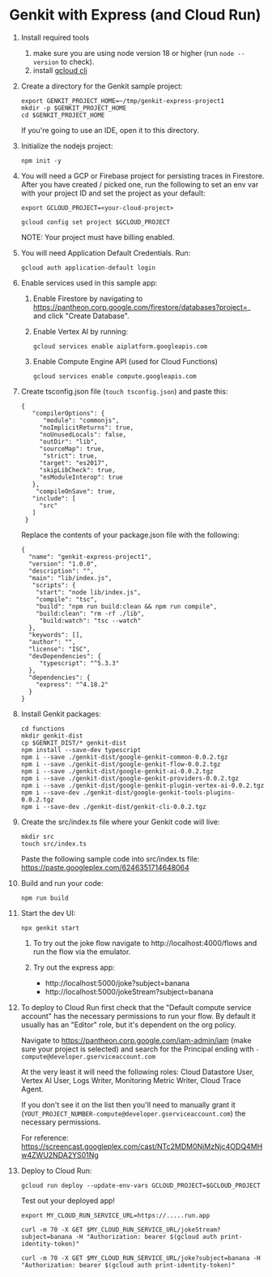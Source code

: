 # Genkit with Express (and Cloud Run)

1. Install required tools
    1. make sure you are using node version 18 or higher (run `node --version` to check).
    1. install [gcloud cli](https://cloud.google.com/sdk/docs/install)

1. Create a directory for the Genkit sample project:

    ```
    export GENKIT_PROJECT_HOME=~/tmp/genkit-express-project1
    mkdir -p $GENKIT_PROJECT_HOME
    cd $GENKIT_PROJECT_HOME
    ```

    If you're going to use an IDE, open it to this directory.

1. Initialize the nodejs project:

    ```
    npm init -y
    ```

1. You will need a GCP or Firebase project for persisting traces in Firestore. After you have created / picked one, run the following to set an env var with your project ID and set the project as your default:

    ```
    export GCLOUD_PROJECT=<your-cloud-project>
    ```
    ```
    gcloud config set project $GCLOUD_PROJECT
    ```

    NOTE: Your project must have billing enabled.

1. You will need Application Default Credentials. Run:

    ```
    gcloud auth application-default login
    ```

1. Enable services used in this sample app:

     1. Enable Firestore by navigating to https://pantheon.corp.google.com/firestore/databases?project=_ and click "Create Database".

     1. Enable Vertex AI by running: 

        ```
        gcloud services enable aiplatform.googleapis.com
        ```

     1. Enable Compute Engine API (used for Cloud Functions)

        ```
        gcloud services enable compute.googleapis.com
        ```

1. Create tsconfig.json file (```touch tsconfig.json```) and paste this:
    ```
    {
       "compilerOptions": {
          "module": "commonjs",
         "noImplicitReturns": true,
         "noUnusedLocals": false,
         "outDir": "lib",
         "sourceMap": true,
          "strict": true,
         "target": "es2017",
         "skipLibCheck": true,
         "esModuleInterop": true
       },
        "compileOnSave": true,
       "include": [
         "src"
       ]
     }
     ```

    Replace the contents of your package.json file with the following:
     ```
     {
       "name": "genkit-express-project1",
       "version": "1.0.0",
       "description": "",
       "main": "lib/index.js",
        "scripts": {
         "start": "node lib/index.js",
         "compile": "tsc",
         "build": "npm run build:clean && npm run compile",
         "build:clean": "rm -rf ./lib",
          "build:watch": "tsc --watch"
       },
       "keywords": [],
       "author": "",
       "license": "ISC",
       "devDependencies": {
          "typescript": "^5.3.3"
       },
       "dependencies": {
         "express": "^4.18.2"
       }
     }
     ```

1. Install Genkit packages:

    ```
    cd functions
    mkdir genkit-dist
    cp $GENKIT_DIST/* genkit-dist
    npm install --save-dev typescript
    npm i --save ./genkit-dist/google-genkit-common-0.0.2.tgz
    npm i --save ./genkit-dist/google-genkit-flow-0.0.2.tgz
    npm i --save ./genkit-dist/google-genkit-ai-0.0.2.tgz
    npm i --save ./genkit-dist/google-genkit-providers-0.0.2.tgz 
    npm i --save ./genkit-dist/google-genkit-plugin-vertex-ai-0.0.2.tgz
    npm i --save-dev ./genkit-dist/google-genkit-tools-plugins-0.0.2.tgz
    npm i --save-dev ./genkit-dist/genkit-cli-0.0.2.tgz
    ```

1. Create the src/index.ts file where your Genkit code will live:

    ```
    mkdir src
    touch src/index.ts
    ```

    Paste the following sample code into src/index.ts file: https://paste.googleplex.com/6246351714648064


1. Build and run your code:

   ```
   npm run build
   ```

1. Start the dev UI:

    ```npx genkit start```

    1. To try out the joke flow navigate to http://localhost:4000/flows and run the flow via the emulator.

    1. Try out the express app:
        - http://localhost:5000/joke?subject=banana
        - http://localhost:5000/jokeStream?subject=banana


1. To deploy to Cloud Run first check that the "Default compute service account" has the necessary permissions to run your flow. By default it usually has an "Editor" role, but it's dependent on the org policy.

    Navigate to https://pantheon.corp.google.com/iam-admin/iam (make sure your project is selected) and search for the Principal ending with `-compute@developer.gserviceaccount.com`

    At the very least it will need the following roles: Cloud Datastore User, Vertex AI User, Logs Writer, Monitoring Metric Writer, Cloud Trace Agent.

    If you don't see it on the list then you'll need to manually grant it (`YOUT_PROJECT_NUMBER-compute@developer.gserviceaccount.com`) the necessary permissions.

    For reference: https://screencast.googleplex.com/cast/NTc2MDM0NjMzNjc4ODQ4MHw4ZWU2NDA2YS01Ng


1. Deploy to Cloud Run:

    ```
    gcloud run deploy --update-env-vars GCLOUD_PROJECT=$GCLOUD_PROJECT
    ```

    Test out your deployed app!

    ```
    export MY_CLOUD_RUN_SERVICE_URL=https://.....run.app
    ```
    ```
    curl -m 70 -X GET $MY_CLOUD_RUN_SERVICE_URL/jokeStream?subject=banana -H "Authorization: bearer $(gcloud auth print-identity-token)"
    ```
    ```
    curl -m 70 -X GET $MY_CLOUD_RUN_SERVICE_URL/joke?subject=banana -H "Authorization: bearer $(gcloud auth print-identity-token)"
    ```


